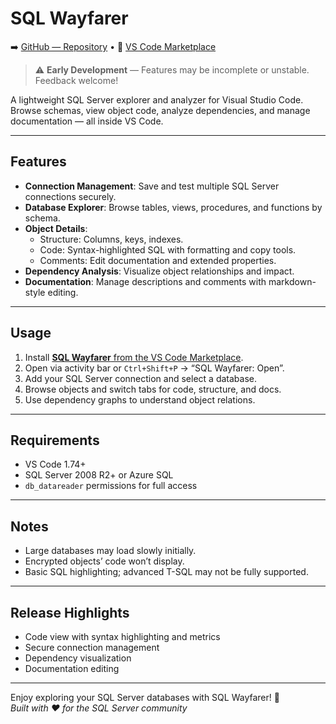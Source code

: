 # SQL Wayfarer

➡️ [GitHub — Repository](https://github.com/intarynx/sqlwayfarer) • 🧭 [VS Code Marketplace](https://marketplace.visualstudio.com/items?itemName=intarynx.sqlwayfarer)

> ⚠️ **Early Development** — Features may be incomplete or unstable. Feedback welcome!

A lightweight SQL Server explorer and analyzer for Visual Studio Code. Browse schemas, view object code, analyze dependencies, and manage documentation — all inside VS Code.

---

## Features

- **Connection Management**: Save and test multiple SQL Server connections securely.
- **Database Explorer**: Browse tables, views, procedures, and functions by schema.
- **Object Details**:
  - Structure: Columns, keys, indexes.
  - Code: Syntax-highlighted SQL with formatting and copy tools.
  - Comments: Edit documentation and extended properties.
- **Dependency Analysis**: Visualize object relationships and impact.
- **Documentation**: Manage descriptions and comments with markdown-style editing.

---

## Usage

1. Install [**SQL Wayfarer** from the VS Code Marketplace](https://marketplace.visualstudio.com/items?itemName=intarynx.sqlwayfarer).  
2. Open via activity bar or `Ctrl+Shift+P` → “SQL Wayfarer: Open”.  
3. Add your SQL Server connection and select a database.  
4. Browse objects and switch tabs for code, structure, and docs.  
5. Use dependency graphs to understand object relations.

---

## Requirements

- VS Code 1.74+  
- SQL Server 2008 R2+ or Azure SQL  
- `db_datareader` permissions for full access

---

## Notes

- Large databases may load slowly initially.  
- Encrypted objects’ code won’t display.  
- Basic SQL highlighting; advanced T-SQL may not be fully supported.

---

## Release Highlights

- Code view with syntax highlighting and metrics  
- Secure connection management  
- Dependency visualization  
- Documentation editing  

---

Enjoy exploring your SQL Server databases with SQL Wayfarer! 🧭  
*Built with ❤️ for the SQL Server community*  
